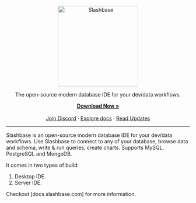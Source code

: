 <p align="center">
  <a href="https://slashbase.com" alt="Slashbase">
    <img src="https://slashbase.com/github-logo.png" alt="Slashbase" width="220">
  </a>
  <p align="center">The open-source modern database IDE for your dev/data workflows.</p>
</p>
<p align="center">
  <a href="https://slashbase.com/install" rel="dofollow"><strong>Download Now »</strong></a>
  <br/><br/>
  <a href="https://discord.gg/U6fXgm3FAX">Join Discord</a>
  ·
  <a href="https://docs.slashbase.com">Explore docs</a>
  ·
  <a href="https://slashbase.com/updates">Read Updates</a>
</p>

---

Slashbase is an open-source modern database IDE for your dev/data workflows. Use Slashbase to connect to any of your database, browse data and schema, write & run queries, create charts. Supports MySQL, PostgreSQL and MongoDB.

It comes in two types of build:
1. Desktop IDE.
2. Server IDE.

Checkout [docs.slashbase.com] for more information.
